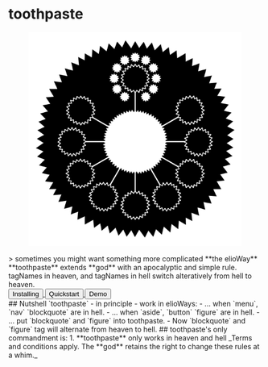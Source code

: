 # toothpaste
<figure>
  <img src="tile.png" alt="">
</figure>
> sometimes you might want something more complicated **the elioWay**
**toothpaste** extends **god** with an apocalyptic and simple rule. tagNames in heaven, and tagNames in hell switch alteratively from hell to heaven.
<div><a href="installing.html">
  <button>Installing</button>
</a>
  <a href="quickstart.html">
  <button>Quickstart</button>
</a>
  <a href="demo.html">
  <button>Demo</button>
</a></div>
## Nutshell
`toothpaste` - in principle - work in elioWays:
- ... when `menu`, `nav` `blockquote` are in hell.
- ... when `aside`, `button` `figure` are in hell.
- ... put `blockquote` and `figure` into toothpaste.
- Now `blockquote` and `figure` tag will alternate from heaven to hell.
## toothpaste's only commandment is:
1. **toothpaste** only works in heaven and hell
_Terms and conditions apply. The **god** retains the right to change these rules at a whim._

